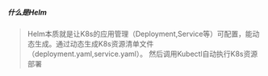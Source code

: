 ##### 什么是Helm
> Helm本质就是让K8s的应用管理（Deployment,Service等）可配置，能动态生成。通过动态生成K8s资源清单文件（deployment.yaml,service.yaml）。
然后调用Kubectl自动执行K8s资源部署
